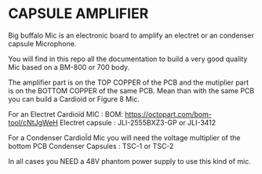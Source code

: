 # CAPSULE AMPLIFIER
Big buffalo Mic is an electronic board to amplify an electret or an condenser capsule Microphone. 

You will find in this repo all the documentation to build a very good quality Mic based on a BM-800 or 700 body.

The amplifier part is on the TOP COPPER of the PCB and the mutiplier part is on the BOTTOM COPPER of the same PCB.
Mean than with the same PCB you can build a Cardioid or Figure 8 Mic.

For an Electret Cardioïd MIC : BOM: https://octopart.com/bom-tool/cNtJgWeH
Electret capsule : JLI-2555BXZ3-GP or JLI-3412

For a Condenser CardioÏd Mic you will need the voltage multiplier of the bottom PCB
Condenser Capsules : TSC-1 or TSC-2

In all cases you NEED a 48V phantom power supply to use this kind of mic.






